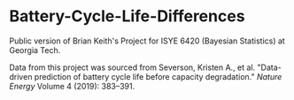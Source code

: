 # Battery-Cycle-Life-Differences
Public version of Brian Keith's Project for ISYE 6420 (Bayesian Statistics) at Georgia Tech.

Data from this project was sourced from Severson, Kristen A., et al. "Data-driven prediction of battery cycle life before capacity degradation." *Nature
Energy* Volume 4 (2019): 383–391.
